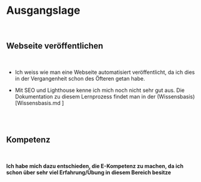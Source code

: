 
# Ausgangslage

<br>

## Webseite veröffentlichen
<br>

- Ich weiss wie man eine Webseite automatisiert veröffentlicht, da ich dies in der Vergangenheit schon des Öfteren getan habe.

- Mit SEO und Lighthouse kenne ich mich noch nicht sehr gut aus. Die Dokumentation zu diesem Lernprozess findet man in der (Wissensbasis)[Wissensbasis.md ]

<br>
<br>

## Kompetenz
<br>

**Ich habe mich dazu entschieden, die E-Kompetenz zu machen, da ich schon über sehr viel Erfahrung/Übung in diesem Bereich besitze**